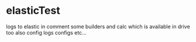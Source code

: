 # elasticTest
logs to elastic
in comment some builders and calc which is available in drive too also config
logs configs etc...
